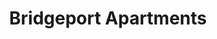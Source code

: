 ---
title: Bridgeport Apartments
phone: (844) 240-4392
website: 
management: C.H.D. PMS
location: "San Jose"
tags: []
---